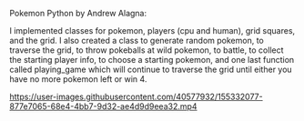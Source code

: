 Pokemon Python by Andrew Alagna:

I implemented classes for pokemon, players (cpu and human), grid squares, and the grid.
I also created a class to generate random pokemon, to traverse the grid, to throw pokeballs at wild pokemon, to battle, to collect the starting player info, to choose a starting pokemon, and one last function called playing_game which will continue to traverse the grid until either you have no more pokemon left or win 4.

https://user-images.githubusercontent.com/40577932/155332077-877e7065-68e4-4bb7-9d32-ae4d9d9eea32.mp4

